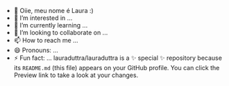 - 👋 Oiie, meu nome é Laura :)
- 👀 I’m interested in ...
- 🌱 I’m currently learning ...
- 💞️ I’m looking to collaborate on ...
- 📫 How to reach me ...
- 😄 Pronouns: ...
- ⚡ Fun fact: ...
lauraduttra/lauraduttra is a ✨ special ✨ repository because its `README.md` (this file) appears on your GitHub profile.
You can click the Preview link to take a look at your changes.
